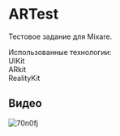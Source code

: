 # ARTest
Тестовое задание для Mixare.

Использованные технологии:<br>
UIKit<br>
ARkit<br>
RealityKit<br>

## Видео

![70n0fj](https://user-images.githubusercontent.com/89085993/201546861-eb51635a-bf88-4cf2-8531-981a2fc9d6d9.gif)


